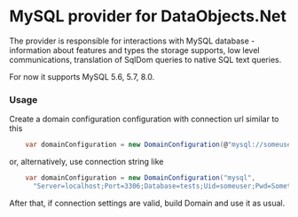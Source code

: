 # MySQL provider for DataObjects.Net

The provider is responsible for interactions with MySQL database - information about features and types the storage supports, low level communications, translation of SqlDom queries to native SQL text queries.

For now it supports MySQL 5.6, 5.7, 8.0.

### Usage

Create a domain configuration configuration with connection url similar to this

```csharp
    var domainConfiguration = new DomainConfiguration(@"mysql://someuser:somepassword@localhost:3306/tests");
```

or, alternatively, use connection string like

```csharp
    var domainConfiguration = new DomainConfiguration("mysql",
	  "Server=localhost;Port=3306;Database=tests;Uid=someuser;Pwd=Sometest;");
```

After that, if connection settings are valid, build Domain and use it as usual.